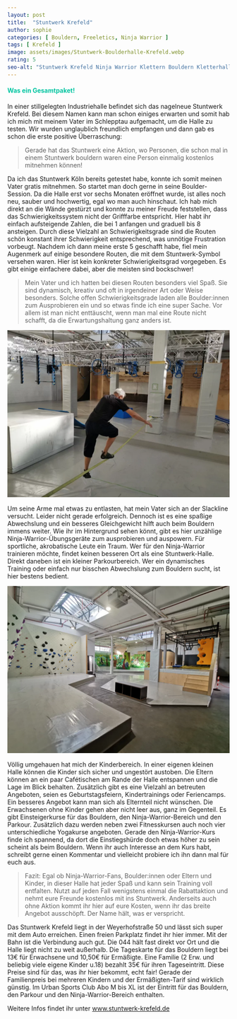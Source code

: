 ```yaml
---
layout: post
title:  "Stuntwerk Krefeld"
author: sophie
categories: [ Bouldern, Freeletics, Ninja Warrior ]
tags: [ Krefeld ]
image: assets/images/Stuntwerk-Boulderhalle-Krefeld.webp
rating: 5
seo-alt: "Stuntwerk Krefeld Ninja Warrior Klettern Bouldern Kletterhalle Boulderhalle Freeletics Wettbewerb Wettkampf Indoor"
---
```

#### <span style="color:#00c5a1">Was ein Gesamtpaket!</span>
In einer stillgelegten Industriehalle befindet sich das nagelneue Stuntwerk Krefeld. Bei diesem Namen kann man schon einiges erwarten und somit hab ich mich mit meinem Vater im Schlepptau aufgemacht, um die Halle zu testen. Wir wurden unglaublich freundlich empfangen und dann gab es schon die erste positive Überraschung:

>Gerade hat das Stuntwerk eine Aktion, wo Personen, die schon mal in einem Stuntwerk bouldern waren eine Person einmalig kostenlos mitnehmen können! 

Da ich das Stuntwerk Köln bereits getestet habe, konnte ich somit meinen Vater gratis mitnehmen. So startet man doch gerne in seine Boulder-Session.
Da die Halle erst vor sechs Monaten eröffnet wurde, ist alles noch neu, sauber und hochwertig, egal wo man auch hinschaut. Ich hab mich direkt an die Wände gestürzt und konnte zu meiner Freude feststellen, dass das Schwierigkeitssystem nicht der Grifffarbe entspricht. Hier habt ihr einfach aufsteigende Zahlen, die bei 1 anfangen und graduell bis 8 ansteigen. Durch diese Vielzahl an Schwierigkeitsgrade sind die Routen schön konstant ihrer Schwierigkeit entsprechend, was unnötige Frustration vorbeugt. Nachdem ich dann meine erste 5 geschafft habe, fiel mein Augenmerk auf einige besondere Routen, die mit dem Stuntwerk-Symbol versehen waren. Hier ist kein konkreter Schwierigkeitsgrad vorgegeben. Es gibt einige einfachere dabei, aber die meisten sind bockschwer! 

>Mein Vater und ich hatten bei diesen Routen besonders viel Spaß. Sie sind dynamisch, kreativ und oft in irgendeiner Art oder Weise besonders. Solche offen Schwierigkeitsgrade laden alle Boulder:innen zum Ausprobieren ein und so etwas finde ich eine super Sache. Vor allem ist man nicht enttäuscht, wenn man mal eine Route nicht schafft, da die Erwartungshaltung ganz anders ist.

<img src="/assets/images/einbinden/Stuntwerk-Krefeld-Ninja-Warrior.webp" alt="Ninja-Warrior-Bereich" title="Ninja-Warrior-Bereich" />

Um seine Arme mal etwas zu entlasten, hat mein Vater sich an der Slackline versucht. Leider nicht gerade erfolgreich. Dennoch ist es eine spaßige Abwechslung und ein besseres Gleichgewicht hilft auch beim Bouldern immens weiter. Wie ihr im Hintergrund sehen könnt, gibt es hier unzählige Ninja-Warrior-Übungsgeräte zum ausprobieren und auspowern. Für sportliche, akrobatische Leute ein Traum. Wer für den Ninja-Warrior trainieren möchte, findet keinen besseren Ort als eine Stuntwerk-Halle. Direkt daneben ist ein kleiner Parkourbereich. Wer ein dynamisches Training oder einfach nur bisschen Abwechslung zum Bouldern sucht, ist hier bestens bedient.

<img src="/assets/images/einbinden/Stuntwerk-Krefeld-Kinderbereich.webp" alt="Ninja-Warrior-Bereich" title="Ninja-Warrior-Bereich" />

Völlig umgehauen hat mich der Kinderbereich. In einer eigenen kleinen Halle können die Kinder sich sicher und ungestört austoben. Die Eltern können an ein paar Cafétischen am Rande der Halle entspannen und die Lage im Blick behalten. Zusätzlich gibt es eine Vielzahl an betreuten Angeboten, seien es Geburtstagsfeiern, Kindertrainings oder Feriencamps. Ein besseres Angebot kann man sich als Elternteil nicht wünschen. Die Erwachsenen ohne Kinder gehen aber nicht leer aus, ganz im Gegenteil. Es gibt Einsteigerkurse für das Bouldern, den Ninja-Warrior-Bereich und den Parkour. Zusätzlich dazu werden neben zwei Fitnesskursen auch noch vier unterschiedliche Yogakurse angeboten. Gerade den Ninja-Warrior-Kurs finde ich spannend, da dort die Einstiegshürde doch etwas höher zu sein scheint als beim Bouldern. Wenn ihr auch Interesse an dem Kurs habt, schreibt gerne einen Kommentar und vielleicht probiere ich ihn dann mal für euch aus.


>Fazit: Egal ob Ninja-Warrior-Fans, Boulder:innen oder Eltern und Kinder, in dieser Halle hat jeder Spaß und kann sein Training voll entfalten. Nutzt auf jeden Fall wenigstens einmal die Rabattaktion und nehmt eure Freunde kostenlos mit ins Stuntwerk. Anderseits auch ohne Aktion kommt ihr hier auf eure Kosten, wenn ihr das breite Angebot ausschöpft. Der Name hält, was er verspricht.

Das Stuntwerk Krefeld liegt in der Weyerhofstraße 50 und lässt sich super mit dem Auto erreichen. Einen freien Parkplatz findet ihr hier immer. Mit der Bahn ist die Verbindung auch gut. Die 044 hält fast direkt vor Ort und die Halle liegt nicht zu weit außerhalb.
Die Tageskarte für das Bouldern liegt bei 13€ für Erwachsene und 10,50€ für Ermäßigte. Eine Familie (2 Erw. und beliebig viele eigene Kinder u.18) bezahlt 35€ für ihren Tageseintritt. Diese Preise sind für das, was ihr hier bekommt, echt fair! Gerade der Familienpreis bei mehreren Kindern und der Ermäßigten-Tarif sind wirklich günstig. Im Urban Sports Club Abo M bis XL ist der Eintritt für das Bouldern, den Parkour und den Ninja-Warrior-Bereich enthalten.

Weitere Infos findet ihr unter <a href="https://stuntwerk-krefeld.de/" target="_blank">www.stuntwerk-krefeld.de</a>

